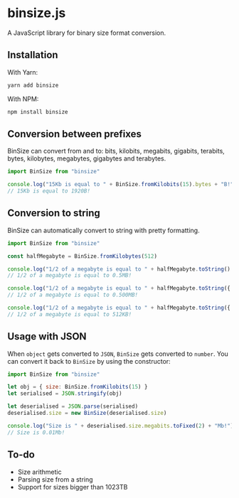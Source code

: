 # binsize.js

A JavaScript library for binary size format conversion.

## Installation

With Yarn:

```bash
yarn add binsize
```

With NPM:

```bash
npm install binsize
```

## Conversion between prefixes

BinSize can convert from and to: bits, kilobits, megabits, gigabits, terabits, bytes, kilobytes, megabytes, gigabytes and terabytes.

```javascript
import BinSize from "binsize"

console.log("15Kb is equal to " + BinSize.fromKilobits(15).bytes + "B!")
// 15Kb is equal to 1920B!
```

## Conversion to string

BinSize can automatically convert to string with pretty formatting.

```javascript
import BinSize from "binsize"

const halfMegabyte = BinSize.fromKilobytes(512)

console.log("1/2 of a megabyte is equal to " + halfMegabyte.toString() + "!")
// 1/2 of a megabyte is equal to 0.5MB!

console.log("1/2 of a megabyte is equal to " + halfMegabyte.toString({ fixed: 3 }) + "!")
// 1/2 of a megabyte is equal to 0.500MB!

console.log("1/2 of a megabyte is equal to " + halfMegabyte.toString({ whole: true }) + "!")
// 1/2 of a megabyte is equal to 512KB!
```

## Usage with JSON

When `object` gets converted to `JSON`, `BinSize` gets converted to `number`. You can convert it back to `BinSize` by using the constructor:

```javascript
import BinSize from "binsize"

let obj = { size: BinSize.fromKilobits(15) }
let serialised = JSON.stringify(obj)

let deserialised = JSON.parse(serialised)
deserialised.size = new BinSize(deserialised.size)

console.log("Size is " + deserialised.size.megabits.toFixed(2) + "Mb!")
// Size is 0.01Mb!
```

## To-do

-   Size arithmetic
-   Parsing size from a string
-   Support for sizes bigger than 1023TB

